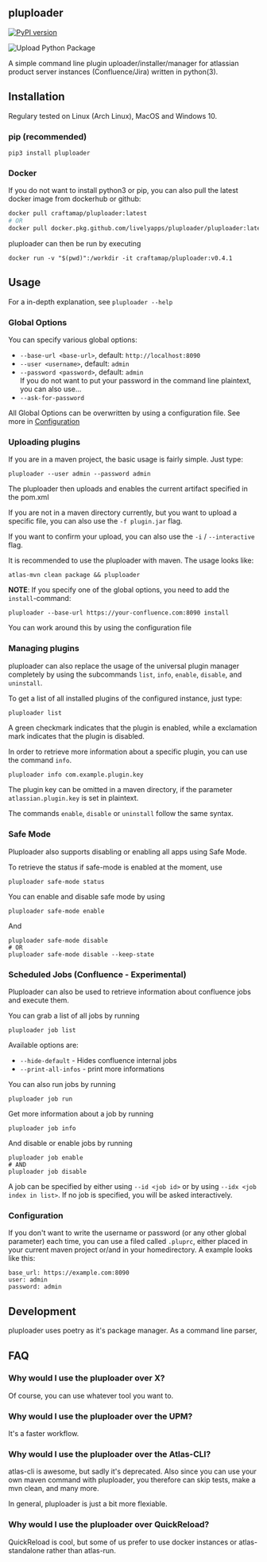 ## pluploader

[![PyPI version](https://badge.fury.io/py/pluploader.svg)](https://badge.fury.io/py/pluploader)

![Upload Python Package](https://github.com/livelyapps/pluploader/workflows/Upload%20Python%20Package/badge.svg)

A simple command line plugin uploader/installer/manager for atlassian product 
server instances (Confluence/Jira) written in python(3).

## Installation

Regulary tested on Linux (Arch Linux), MacOS and Windows 10.

### pip (recommended)

```
pip3 install pluploader
```

### Docker

If you do not want to install python3 or pip, you can also pull the latest
docker image from dockerhub or github:

```bash
docker pull craftamap/pluploader:latest
# OR
docker pull docker.pkg.github.com/livelyapps/pluploader/pluploader:latest
```

pluploader can then be run by executing

```
docker run -v "$(pwd)":/workdir -it craftamap/pluploader:v0.4.1
```

## Usage
For a in-depth explanation, see `pluploader --help`

### Global Options

You can specify various global options:
- `--base-url <base-url>`, default: `http://localhost:8090`
- `--user <username>`, default: `admin`
- `--password <password>`, default: `admin`  
  If you do not want to put your password in the command line plaintext, you can
  also use...
- `--ask-for-password`

All Global Options can be overwritten by using a configuration file. See more in
[Configuration](#Configuration)

### Uploading plugins

If you are in a maven project, the basic usage is fairly simple. Just type:

```
pluploader --user admin --password admin
```

The pluploader then uploads and enables the current artifact specified in the 
pom.xml

If you are not in a maven directory currently, but you want to upload a specific
file, you can also use the `-f plugin.jar` flag.

If you want to confirm your upload, you can also use the `-i` / 
`--interactive` flag.

It is recommended to use the pluploader with maven. The usage looks like:

```
atlas-mvn clean package && pluploader
```

**NOTE**: 
If you specify one of the global options, you need to add the `install`-command:

```
pluploader --base-url https://your-confluence.com:8090 install
```

You can work around this by using the configuration file

### Managing plugins

pluploader can also replace the usage of the universal plugin manager completely
by using the subcommands `list`, `info`, `enable`, `disable`, and `uninstall`.

To get a list of all installed plugins of the configured instance, just type:

```bash
pluploader list
```

A green checkmark indicates that the plugin is enabled, while a exclamation mark
indicates that the plugin is disabled.

In order to retrieve more information about a specific plugin, you can use the
command `info`.

```
pluploader info com.example.plugin.key
```

The plugin key can be omitted in a maven directory, if the parameter
`atlassian.plugin.key` is set in plaintext.

The commands `enable`, `disable` or `uninstall` follow the same syntax.

### Safe Mode

Pluploader also supports disabling or enabling all apps using Safe Mode.

To retrieve the status if safe-mode is enabled at the moment, use
```
pluploader safe-mode status
```

You can enable and disable safe mode by using 

```
pluploader safe-mode enable
```

And

```
pluploader safe-mode disable
# OR
pluploader safe-mode disable --keep-state
```

### Scheduled Jobs (Confluence - Experimental)

Pluploader can also be used to retrieve information about confluence jobs and
execute them.

You can grab a list of all jobs by running

```
pluploader job list
```

Available options are: 
 - `--hide-default` - Hides confluence internal jobs
 - `--print-all-infos` - print more informations

You can also run jobs by running

```
pluploader job run
```

Get more information about a job by running

```
pluploader job info
```

And disable or enable jobs by running
```
pluploader job enable 
# AND
pluploader job disable
```

A job can be specified by either using `--id <job id>` or by using 
`--idx <job index in list>`. If no job is specified, you will be asked 
interactively.

### Configuration

If you don't want to write the username or password (or any other global 
parameter) each time, you can use a filed called `.pluprc`, either placed in 
your current maven project or/and in your homedirectory. A example looks like 
this:

```
base_url: https://example.com:8090
user: admin
password: admin
```


## Development

pluploader uses poetry as it's package manager. As a command line parser,


## FAQ

### Why would I use the pluploader over X?

Of course, you can use whatever tool you want to. 

### Why would I use the pluploader over the UPM?

It's a faster workflow.

### Why would I use the pluploader over the Atlas-CLI?

atlas-cli is awesome, but sadly it's deprecated. Also since you can use your own
maven command with pluploader, you therefore can skip tests, make a mvn clean,
and many more.

In general, pluploader is just a bit more flexiable.

### Why would I use the pluploader over QuickReload?

QuickReload is cool, but some of us prefer to use docker instances or atlas-standalone
rather than atlas-run.
